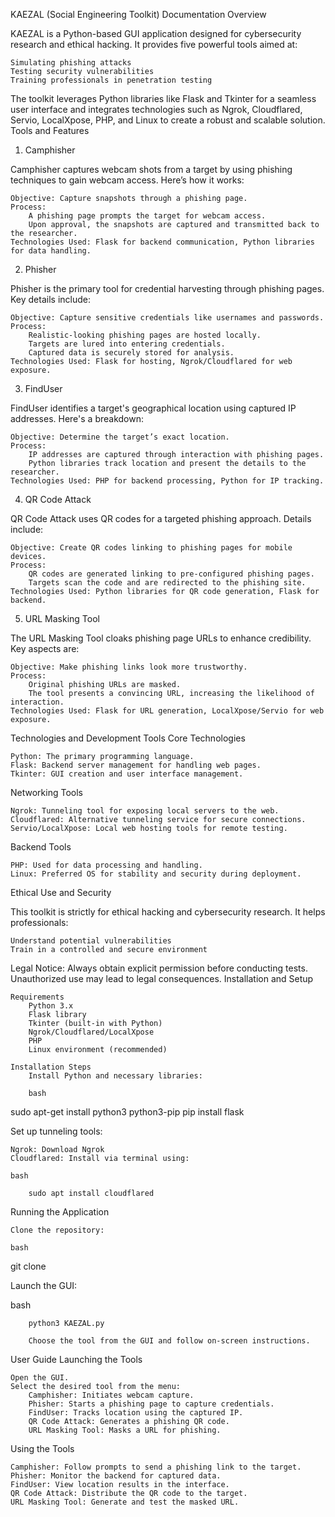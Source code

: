 KAEZAL (Social Engineering Toolkit) Documentation
Overview

KAEZAL is a Python-based GUI application designed for cybersecurity research and ethical hacking. It provides five powerful tools aimed at:

    Simulating phishing attacks
    Testing security vulnerabilities
    Training professionals in penetration testing

The toolkit leverages Python libraries like Flask and Tkinter for a seamless user interface and integrates technologies such as Ngrok, Cloudflared, Servio, LocalXpose, PHP, and Linux to create a robust and scalable solution.
Tools and Features
1. Camphisher

Camphisher captures webcam shots from a target by using phishing techniques to gain webcam access. Here’s how it works:

    Objective: Capture snapshots through a phishing page.
    Process:
        A phishing page prompts the target for webcam access.
        Upon approval, the snapshots are captured and transmitted back to the researcher.
    Technologies Used: Flask for backend communication, Python libraries for data handling.

2. Phisher

Phisher is the primary tool for credential harvesting through phishing pages. Key details include:

    Objective: Capture sensitive credentials like usernames and passwords.
    Process:
        Realistic-looking phishing pages are hosted locally.
        Targets are lured into entering credentials.
        Captured data is securely stored for analysis.
    Technologies Used: Flask for hosting, Ngrok/Cloudflared for web exposure.

3. FindUser

FindUser identifies a target's geographical location using captured IP addresses. Here's a breakdown:

    Objective: Determine the target’s exact location.
    Process:
        IP addresses are captured through interaction with phishing pages.
        Python libraries track location and present the details to the researcher.
    Technologies Used: PHP for backend processing, Python for IP tracking.

4. QR Code Attack

QR Code Attack uses QR codes for a targeted phishing approach. Details include:

    Objective: Create QR codes linking to phishing pages for mobile devices.
    Process:
        QR codes are generated linking to pre-configured phishing pages.
        Targets scan the code and are redirected to the phishing site.
    Technologies Used: Python libraries for QR code generation, Flask for backend.

5. URL Masking Tool

The URL Masking Tool cloaks phishing page URLs to enhance credibility. Key aspects are:

    Objective: Make phishing links look more trustworthy.
    Process:
        Original phishing URLs are masked.
        The tool presents a convincing URL, increasing the likelihood of interaction.
    Technologies Used: Flask for URL generation, LocalXpose/Servio for web exposure.

Technologies and Development Tools
Core Technologies

    Python: The primary programming language.
    Flask: Backend server management for handling web pages.
    Tkinter: GUI creation and user interface management.

Networking Tools

    Ngrok: Tunneling tool for exposing local servers to the web.
    Cloudflared: Alternative tunneling service for secure connections.
    Servio/LocalXpose: Local web hosting tools for remote testing.

Backend Tools

    PHP: Used for data processing and handling.
    Linux: Preferred OS for stability and security during deployment.

Ethical Use and Security

This toolkit is strictly for ethical hacking and cybersecurity research. It helps professionals:

    Understand potential vulnerabilities
    Train in a controlled and secure environment

Legal Notice: Always obtain explicit permission before conducting tests. Unauthorized use may lead to legal consequences.
Installation and Setup

    Requirements
        Python 3.x
        Flask library
        Tkinter (built-in with Python)
        Ngrok/Cloudflared/LocalXpose
        PHP
        Linux environment (recommended)

    Installation Steps
        Install Python and necessary libraries:

        bash

sudo apt-get install python3 python3-pip
pip install flask

Set up tunneling tools:

    Ngrok: Download Ngrok
    Cloudflared: Install via terminal using:

    bash

        sudo apt install cloudflared

Running the Application

    Clone the repository:

    bash

git clone <repository-url>

Launch the GUI:

bash

        python3 KAEZAL.py

        Choose the tool from the GUI and follow on-screen instructions.

User Guide
Launching the Tools

    Open the GUI.
    Select the desired tool from the menu:
        Camphisher: Initiates webcam capture.
        Phisher: Starts a phishing page to capture credentials.
        FindUser: Tracks location using the captured IP.
        QR Code Attack: Generates a phishing QR code.
        URL Masking Tool: Masks a URL for phishing.

Using the Tools

    Camphisher: Follow prompts to send a phishing link to the target.
    Phisher: Monitor the backend for captured data.
    FindUser: View location results in the interface.
    QR Code Attack: Distribute the QR code to the target.
    URL Masking Tool: Generate and test the masked URL.
